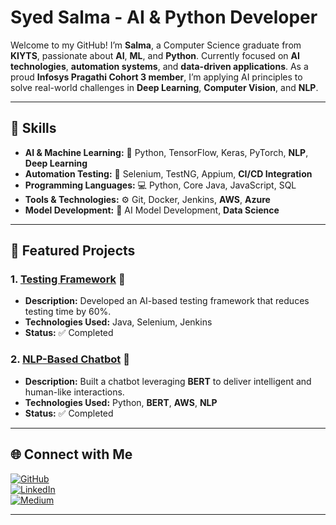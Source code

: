 # Syed Salma - AI & Python Developer

Welcome to my GitHub! I’m **Salma**, a Computer Science graduate from **KIYTS**, passionate about **AI**, **ML**, and **Python**. Currently focused on **AI technologies**, **automation systems**, and **data-driven applications**. As a proud **Infosys Pragathi Cohort 3 member**, I’m applying AI principles to solve real-world challenges in **Deep Learning**, **Computer Vision**, and **NLP**.

---

## 🌟 Skills

- **AI & Machine Learning:** 🐍 Python, TensorFlow, Keras, PyTorch, **NLP**, **Deep Learning**
- **Automation Testing:** 🔧 Selenium, TestNG, Appium, **CI/CD Integration**
- **Programming Languages:** 💻 Python, Core Java, JavaScript, SQL
- **Tools & Technologies:** ⚙️ Git, Docker, Jenkins, **AWS**, **Azure**
- **Model Development:** 🧠 AI Model Development, **Data Science**

---

## 🚀 Featured Projects

### 1. [Testing Framework](https://github.com/salmasyed19/Selenium_siteTesting) 🧪
- **Description:** Developed an AI-based testing framework that reduces testing time by 60%.  
- **Technologies Used:** Java, Selenium, Jenkins  
- **Status:** ✅ Completed  

### 2. [NLP-Based Chatbot](https://github.com/salmasyed19/chatbot-project) 💬
- **Description:** Built a chatbot leveraging **BERT** to deliver intelligent and human-like interactions.  
- **Technologies Used:** Python, **BERT**, **AWS**, **NLP**  
- **Status:** ✅ Completed  

---

## 🌐 Connect with Me

[![GitHub](https://img.shields.io/badge/GitHub-100000?style=for-the-badge&logo=github&logoColor=white)](https://github.com/syedsalma19)  
[![LinkedIn](https://img.shields.io/badge/LinkedIn-0077B5?style=for-the-badge&logo=linkedin&logoColor=white)](https://www.linkedin.com/in/syed-salma-39322224a/)  
[![Medium](https://img.shields.io/badge/Medium-12100E?style=for-the-badge&logo=medium&logoColor=white)](https://medium.com/@syedsalma19)  

---
<div></div>
